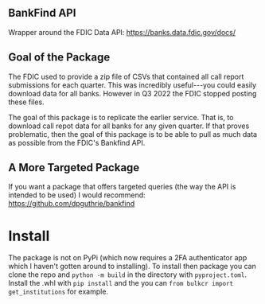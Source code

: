 ## BankFind API 

Wrapper around the FDIC Data API:  https://banks.data.fdic.gov/docs/

## Goal of the Package

The FDIC used to provide a zip file of CSVs that contained all call report submissions for each quarter.  This was incredibly useful---you could easily download data for all banks.  However in Q3 2022 the FDIC stopped posting these files. 

The goal of this package is to replicate the earlier service.  That is, to download call repot data for all banks for any given quarter.  If that proves problematic, then the goal of this package is to be able to pull as much data as possible from the FDIC's Bankfind API.  

##  A More Targeted Package

If you want a package that offers targeted queries (the way the API is intended to be used) I would recommend: https://github.com/dpguthrie/bankfind 

# Install

The package is not on PyPi (which now requires a 2FA authenticator app which I haven't gotten around to installing).  To install then package you can clone the repo and `python -m build` in the directory with `pyproject.toml`.  Install the .whl with `pip install` and the you can `from bulkcr import get_institutions` for example.
